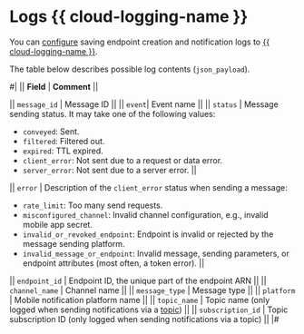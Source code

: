 # Logs {{ cloud-logging-name }}

You can [configure](../operations/configure-logging.md) saving endpoint creation and notification logs to [{{ cloud-logging-name }}](../../logging/).

The table below describes possible log contents (`json_payload`).

#|
|| **Field** | **Comment** ||

|| `message_id` | Message ID ||
|| `event`| Event name ||
|| `status` | Message sending status. It may take one of the following values:
* `conveyed`: Sent.
* `filtered`: Filtered out.
* `expired`: TTL expired.
* `client_error`: Not sent due to a request or data error.
* `server_error`: Not sent due to a server error. ||

|| `error` | Description of the `client_error` status when sending a message:
* `rate_limit`: Too many send requests.
* `misconfigured_channel`: Invalid channel configuration, e.g., invalid mobile app secret.
* `invalid_or_revoked_endpoint`: Endpoint is invalid or rejected by the message sending platform.
* `invalid_message_or_endpoint`: Invalid message, sending parameters, or endpoint attributes (most often, a token error). ||

|| `endpoint_id` | Endpoint ID, the unique part of the endpoint ARN ||
|| `channel_name` | Channel name ||
|| `message_type` | Message type ||
|| `platform` | Mobile notification platform name ||
|| `topic_name` | Topic name (only logged when sending notifications via a [topic](topics.md)) ||
|| `subscription_id` | Topic subscription ID (only logged when sending notifications via a topic) ||
|#
